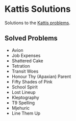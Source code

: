 # Kattis Solutions
Solutions to the [Kattis problems](https://open.kattis.com/).

## Solved Problems
- Avion
- Job Expenses
- Shattered Cake
- Tetration
- Transit Woes
- Honour Thy (Apaxian) Parent
- Fifty Shades of Pink
- School Spirit
- Lost Lineup
- Kleptography
- T9 Spelling
- Mjehuric
- Line Them Up